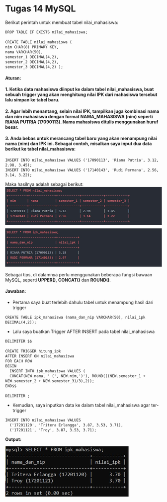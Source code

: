 # Tugas 14 MySQL

Berikut perintah untuk membuat tabel nilai_mahasiswa:
```
DROP TABLE IF EXISTS nilai_mahasiswa;

CREATE TABLE nilai_mahasiswa (
nim CHAR(8) PRIMARY KEY,
nama VARCHAR(50),
semester_1 DECIMAL(4,2),
semester_2 DECIMAL(4,2),
semester_3 DECIMAL(4,2) );
```

#### Aturan:

#### 1. Ketika data mahasiswa diinput ke dalam tabel nilai_mahasiswa, buat sebuah trigger yang akan menghitung nilai IPK dari mahasiswa tersebut lalu simpan ke tabel baru.

#### 2. Agar lebih menantang, selain nilai IPK, tampilkan juga kombinasi nama dan nim mahasiswa dengan format NAMA_MAHASISWA (nim) seperti RIANA PUTRIA (17090113). Nama mahasiswa ditulis menggunakan huruf besar.

#### 3. Anda bebas untuk merancang tabel baru yang akan menampung nilai nama (nim) dan IPK ini. Sebagai contoh, misalkan saya input dua data berikut ke tabel nilai_mahasiswa:

```
INSERT INTO nilai_mahasiswa VALUES ('17090113', 'Riana Putria', 3.12, 2.98, 3.45);
INSERT INTO nilai_mahasiswa VALUES ('17140143', 'Rudi Permana', 2.56, 3.14, 3.22);
```

Maka hasilnya adalah sebagai berikut:
![Tugas 14](https://github.com/troy213/tugas_14_mysql/blob/main/Tugas%2014%20MySQL.jpg)

Sebagai tips, di dalamnya perlu menggunakan beberapa fungsi bawaan MySQL, seperti **UPPER()**, **CONCAT()** dan **ROUND()**.

#### Jawaban:

- Pertama saya buat terlebih dahulu tabel untuk menampung hasil dari trigger
```
CREATE TABLE ipk_mahasiswa (nama_dan_nip VARCHAR(50), nilai_ipk DECIMAL(4,2));
```

- Lalu saya buatkan Trigger AFTER INSERT pada tabel nilai_mahasiswa
```
DELIMITER $$

CREATE TRIGGER hitung_ipk
AFTER INSERT ON nilai_mahasiswa
FOR EACH ROW
BEGIN
  INSERT INTO ipk_mahasiswa VALUES (
  CONCAT(NEW.nama, ' (', NEW.nim,')'), ROUND(((NEW.semester_1 + NEW.semester_2 + NEW.semester_3)/3),2));
END$$

DELIMITER ;
```

- Kemudian, saya inputkan data ke dalam tabel nilai_mahasiswa agar ter-trigger
```
INSERT INTO nilai_mahasiswa VALUES 
  ('17201120', 'Tritera Erlangga', 3.87, 3.53, 3.71),
  ('17201121', 'Troy', 3.87, 3.53, 3.71);
```

**Output:**

![Tugas 14.1](https://github.com/troy213/tugas_14_mysql/blob/main/Tugas%2014.1%20MySQL.jpg)
